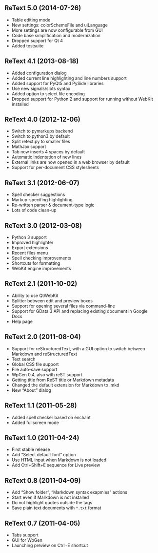 ## ReText 5.0 (2014-07-26)

* Table editing mode
* New settings: colorSchemeFile and uiLanguage
* More settings are now configurable from GUI
* Code base simplification and modernization
* Dropped support for Qt 4
* Added testsuite

## ReText 4.1 (2013-08-18)

* Added configuration dialog
* Added current line highlighting and line numbers support
* Added support for PyQt5 and PySide libraries
* Use new signals/slots syntax
* Added option to select file encoding
* Dropped support for Python 2 and support for running
  without WebKit installed

## ReText 4.0 (2012-12-06)

* Switch to pymarkups backend
* Switch to python3 by default
* Split retext.py to smaller files
* MathJax support
* Tab now inserts 4 spaces by default
* Automatic indentation of new lines
* External links are now opened in a web browser by default
* Support for per-document CSS stylesheets

## ReText 3.1 (2012-06-07)

* Spell checker suggestions
* Markup-specifing highlighting
* Re-written parser & document-type logic
* Lots of code clean-up

## ReText 3.0 (2012-03-08)

* Python 3 support
* Improved highlighter
* Export extensions
* Recent files menu
* Spell checking improvements
* Shortcuts for formatting
* WebKit engine improvements

## ReText 2.1 (2011-10-02)

* Ability to use QtWebKit
* Splitter between edit and preview boxes
* Support for opening several files via command-line
* Support for GData 3 API and replacing existing document in Google Docs
* Help page

## ReText 2.0 (2011-08-04)

* Support for reStructuredText, with a GUI option to switch between
  Markdown and reStructuredText
* Text search
* Global CSS file support
* File auto-save support
* WpGen 0.4, also with reST support
* Getting title from ReST title or Markdown metadata
* Changed the default extension for Markdown to .mkd
* New “About” dialog

## ReText 1.1 (2011-05-28)

* Added spell checker based on enchant
* Added fullscreen mode

## ReText 1.0 (2011-04-24)

* First stable release
* Add “Select default font” option
* Use HTML input when Markdown is not loaded
* Add Ctrl+Shift+E sequence for Live preview

## ReText 0.8 (2011-04-09)

* Add “Show folder”, “Markdown syntax exapmles" actions
* Start even if Markdown is not installed
* Do not highlight quotes outside the tags
* Save plain text documents with `*.txt` format

## ReText 0.7 (2011-04-05)

* Tabs support
* GUI for WpGen
* Launching preview on Ctrl+E shortcut
